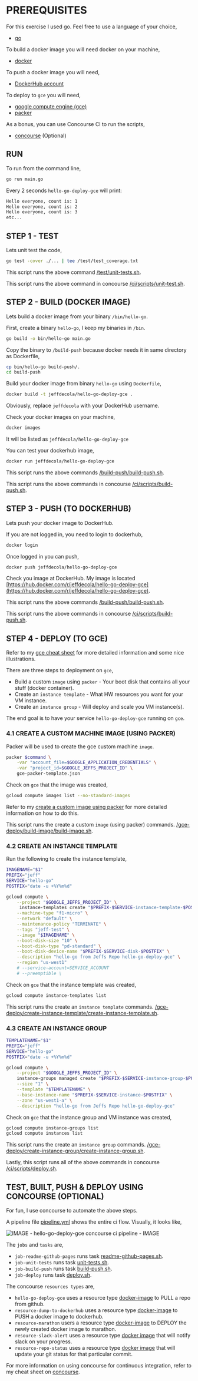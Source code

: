 
# PREREQUISITES

For this exercise I used go.  Feel free to use a language of your choice,

* [go](https://github.com/JeffDeCola/my-cheat-sheets/tree/master/software/development/languages/go-cheat-sheet)

To build a docker image you will need docker on your machine,

* [docker](https://github.com/JeffDeCola/my-cheat-sheets/tree/master/software/operations-tools/orchestration/builds-deployment-containers/docker-cheat-sheet)

To push a docker image you will need,

* [DockerHub account](https://hub.docker.com/)

To deploy to `gce` you will need,

* [google compute engine (gce)](https://github.com/JeffDeCola/my-cheat-sheets/tree/master/software/infrastructure-as-a-service/cloud-services-compute/google-cloud-platform-cheat-sheet/google-compute-engine.md)
* [packer](https://github.com/JeffDeCola/my-cheat-sheets/tree/master/software/operations-tools/orchestration/builds-deployment-containers/packer-cheat-sheet)

As a bonus, you can use Concourse CI to run the scripts,

* [concourse](https://github.com/JeffDeCola/my-cheat-sheets/tree/master/software/operations-tools/continuous-integration-continuous-deployment/concourse-cheat-sheet)
  (Optional)

## RUN

To run from the command line,

```bash
go run main.go
```

Every 2 seconds `hello-go-deploy-gce` will print:

```bash
Hello everyone, count is: 1
Hello everyone, count is: 2
Hello everyone, count is: 3
etc...
```

## STEP 1 - TEST

Lets unit test the code,

```bash
go test -cover ./... | tee /test/test_coverage.txt
```

This script runs the above command
[/test/unit-tests.sh](https://github.com/JeffDeCola/hello-go-deploy-gce/tree/master/test/unit-tests.sh).

This script runs the above command in concourse
[/ci/scripts/unit-test.sh](https://github.com/JeffDeCola/hello-go-deploy-gce/tree/master/ci/scripts/unit-tests.sh).

## STEP 2 - BUILD (DOCKER IMAGE)

Lets build a docker image from your binary `/bin/hello-go`.

First, create a binary `hello-go`,
I keep my binaries in `/bin`.

```bash
go build -o bin/hello-go main.go
```

Copy the binary to `/build-push` because docker needs it in
same directory as Dockerfile,

```bash
cp bin/hello-go build-push/.
cd build-push
```

Build your docker image from binary `hello-go`
using `Dockerfile`,

```bash
docker build -t jeffdecola/hello-go-deploy-gce .
```

Obviously, replace `jeffdecola` with your DockerHub username.

Check your docker images on your machine,

```bash
docker images
```

It will be listed as `jeffdecola/hello-go-deploy-gce`

You can test your dockerhub image,

```bash
docker run jeffdecola/hello-go-deploy-gce
```

This script runs the above commands
[/build-push/build-push.sh](https://github.com/JeffDeCola/hello-go-deploy-gce/tree/master/build-push/build-push.sh).

This script runs the above commands in concourse
[/ci/scripts/build-push.sh](https://github.com/JeffDeCola/hello-go-deploy-gce/tree/master/ci/scripts/build-push.sh).

## STEP 3 - PUSH (TO DOCKERHUB)

Lets push your docker image to DockerHub.

If you are not logged in, you need to login to dockerhub,

```bash
docker login
```

Once logged in you can push,

```bash
docker push jeffdecola/hello-go-deploy-gce
```

Check you image at DockerHub. My image is located
[https://hub.docker.com/r/jeffdecola/hello-go-deploy-gce](https://hub.docker.com/r/jeffdecola/hello-go-deploy-gce).

This script runs the above commands
[/build-push/build-push.sh](https://github.com/JeffDeCola/hello-go-deploy-gce/tree/master/build-push/build-push.sh).

This script runs the above commands in concourse
[/ci/scripts/build-push.sh](https://github.com/JeffDeCola/hello-go-deploy-gce/tree/master/ci/scripts/build-push.sh).

## STEP 4 - DEPLOY (TO GCE)

Refer to my
[gce cheat sheet](https://github.com/JeffDeCola/my-cheat-sheets/tree/master/software/infrastructure-as-a-service/cloud-services-compute/google-cloud-platform-cheat-sheet/google-compute-engine.md)
for more detailed information and some nice illustrations.

There are three steps to deployment on `gce`,

* Build a custom `image` using `packer` -
  Your boot disk that contains all your stuff (docker container).
* Create an `instance template` - What HW resources you want for your VM instance.
* Create an `instance group` - Will deploy and scale you VM instance(s).

The end goal is to have your service `hello-go-deploy-gce` running on `gce`.

### 4.1 CREATE A CUSTOM MACHINE IMAGE (USING PACKER)

Packer will be used to create the gce custom machine `image`.

```bash
packer $command \
    -var "account_file=$GOOGLE_APPLICATION_CREDENTIALS" \
    -var "project_id=$GOOGLE_JEFFS_PROJECT_ID" \
    gce-packer-template.json
```

Check on `gce` that the image was created,

```bash
gcloud compute images list --no-standard-images
```

Refer to my
[create a custom image using packer](https://github.com/JeffDeCola/my-cheat-sheets/tree/master/software/infrastructure-as-a-service/cloud-services-compute/google-cloud-platform-cheat-sheet/google-compute-engine-create-image-packer.md)
for more detailed information on how to do this.

This script runs the create a custom `image` (using packer) commands.
[/gce-deploy/build-image/build-image.sh](https://github.com/JeffDeCola/hello-go-deploy-gce/tree/master/gce-deploy/build-image/build-image.sh).

### 4.2 CREATE AN INSTANCE TEMPLATE

Run the following to create the instance template,

```bash
IMAGENAME="$1"
PREFIX="jeff"
SERVICE="hello-go"
POSTFIX="date -u +%Y%m%d"

gcloud compute \
    --project "$GOOGLE_JEFFS_PROJECT_ID" \
     instance-templates create "$PREFIX-$SERVICE-instance-template-$POSTFIX" \
    --machine-type "f1-micro" \
    --network "default" \
    --maintenance-policy "TERMINATE" \
    --tags "jeff-test" \
    --image "$IMAGENAME" \
    --boot-disk-size "10" \
    --boot-disk-type "pd-standard" \
    --boot-disk-device-name "$PREFIX-$SERVICE-disk-$POSTFIX" \
    --description "hello-go from Jeffs Repo hello-go-deploy-gce" \
    --region "us-west1"
    # --service-account=SERVICE_ACCOUNT
    # --preemptible \
```

Check on `gce` that the instance template was created,

```bash
gcloud compute instance-templates list
```

This script runs the create an `instance template` commands.
[/gce-deploy/create-instance-template/create-instance-template.sh](https://github.com/JeffDeCola/hello-go-deploy-gce/tree/master/gce-deploy/create-instance-template/create-instance-template.sh).

### 4.3 CREATE AN INSTANCE GROUP

```bash
TEMPLATENAME="$1"
PREFIX="jeff"
SERVICE="hello-go"
POSTFIX="date -u +%Y%m%d"

gcloud compute \
    --project "$GOOGLE_JEFFS_PROJECT_ID" \
    instance-groups managed create "$PREFIX-$SERVICE-instance-group-$POSTFIX" \
    --size "1" \
    --template "$TEMPLATENAME" \
    --base-instance-name "$PREFIX-$SERVICE-instance-$POSTFIX" \
    --zone "us-west1-a" \
    --description "hello-go from Jeffs Repo hello-go-deploy-gce"
```

Check on `gce` that the instance group and VM instance was created,

```bash
gcloud compute instance-groups list
gcloud compute instances list
```

This script runs the create an `instance group` commands.
[/gce-deploy/create-instance-group/create-instance-group.sh](https://github.com/JeffDeCola/hello-go-deploy-gce/tree/master/gce-deploy/create-instance-group/create-instance-group.sh).

Lastly, this script runs all of the above commands in concourse
[/ci/scripts/deploy.sh](https://github.com/JeffDeCola/hello-go-deploy-gce/tree/master/ci/scripts/deploy.sh).

## TEST, BUILT, PUSH & DEPLOY USING CONCOURSE (OPTIONAL)

For fun, I use concourse to automate the above steps.

A pipeline file [pipeline.yml](https://github.com/JeffDeCola/hello-go-deploy-gce/tree/master/ci/pipeline.yml)
shows the entire ci flow. Visually, it looks like,

![IMAGE - hello-go-deploy-gce concourse ci pipeline - IMAGE](pics/hello-go-deploy-gce-pipeline.jpg)

The `jobs` and `tasks` are,

* `job-readme-github-pages` runs task
  [readme-github-pages.sh](https://github.com/JeffDeCola/hello-go-deploy-gce/tree/master/ci/scripts/readme-github-pages.sh).
* `job-unit-tests` runs task
  [unit-tests.sh](https://github.com/JeffDeCola/hello-go-deploy-gce/tree/master/ci/scripts/unit-tests.sh).
* `job-build-push` runs task
  [build-push.sh](https://github.com/JeffDeCola/hello-go-deploy-gce/tree/master/ci/scripts/build-push.sh).
* `job-deploy` runs task
  [deploy.sh](https://github.com/JeffDeCola/hello-go-deploy-gce/tree/master/ci/scripts/deploy.sh).

The concourse `resources types` are,

* `hello-go-deploy-gce` uses a resource type
  [docker-image](https://hub.docker.com/r/concourse/git-resource/)
  to PULL a repo from github.
* `resource-dump-to-dockerhub` uses a resource type
  [docker-image](https://hub.docker.com/r/concourse/docker-image-resource/)
  to PUSH a docker image to dockerhub.
* `resource-marathon` users a resource type
  [docker-image](https://hub.docker.com/r/ckaznocha/marathon-resource)
  to DEPLOY the newly created docker image to marathon.
* `resource-slack-alert` uses a resource type
  [docker image](https://hub.docker.com/r/cfcommunity/slack-notification-resource)
  that will notify slack on your progress.
* `resource-repo-status` uses a resource type
  [docker image](https://hub.docker.com/r/dpb587/github-status-resource)
  that will update your git status for that particular commit.

For more information on using concourse for continuous integration,
refer to my cheat sheet on [concourse](https://github.com/JeffDeCola/my-cheat-sheets/tree/master/software/operations-tools/continuous-integration-continuous-deployment/concourse-cheat-sheet).
